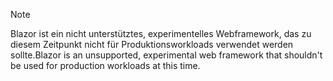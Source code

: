 > [!NOTE]
> <span data-ttu-id="0fd0e-101">Blazor ist ein nicht unterstütztes, experimentelles Webframework, das zu diesem Zeitpunkt nicht für Produktionsworkloads verwendet werden sollte.</span><span class="sxs-lookup"><span data-stu-id="0fd0e-101">Blazor is an unsupported, experimental web framework that shouldn't be used for production workloads at this time.</span></span>
